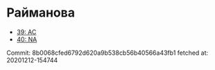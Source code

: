 # Райманова
- [39: AC](39.md)
- [40: NA](40.md)

Commit: 8b0068cfed6792d620a9b538cb56b40566a43fb1
 fetched at: 20201212-154744
